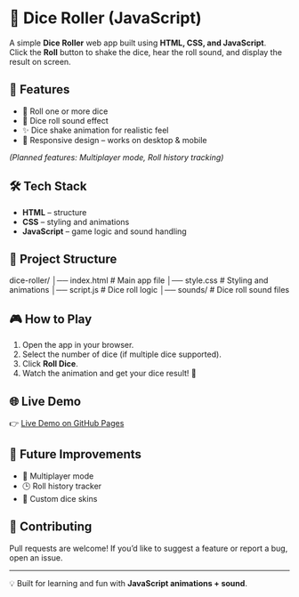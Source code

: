 # 🎲 Dice Roller (JavaScript)

A simple **Dice Roller** web app built using **HTML, CSS, and JavaScript**.  
Click the **Roll** button to shake the dice, hear the roll sound, and display the result on screen.  

## 🚀 Features
- 🎲 Roll one or more dice
- 🎵 Dice roll sound effect
- ✨ Dice shake animation for realistic feel
- 📱 Responsive design – works on desktop & mobile

*(Planned features: Multiplayer mode, Roll history tracking)*

## 🛠️ Tech Stack
- **HTML** – structure  
- **CSS** – styling and animations  
- **JavaScript** – game logic and sound handling  

## 📂 Project Structure
dice-roller/
│── index.html # Main app file
│── style.css # Styling and animations
│── script.js # Dice roll logic
│── sounds/ # Dice roll sound files


## 🎮 How to Play
1. Open the app in your browser.  
2. Select the number of dice (if multiple dice supported).  
3. Click **Roll Dice**.  
4. Watch the animation and get your dice result! 🎲  

## 🌐 Live Demo
👉 [Live Demo on GitHub Pages](https://RajulBengani.github.io/Dice-Roller/)  

## 📌 Future Improvements
- 👥 Multiplayer mode  
- 🕒 Roll history tracker  
- 🎨 Custom dice skins  

## 🤝 Contributing
Pull requests are welcome! If you’d like to suggest a feature or report a bug, open an issue.  

---
💡 Built for learning and fun with **JavaScript animations + sound**.
